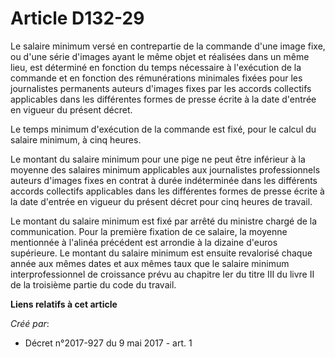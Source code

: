 # Article D132-29

Le salaire minimum versé en contrepartie de la commande d'une image fixe, ou d'une série d'images ayant le même objet et
réalisées dans un même lieu, est déterminé en fonction du temps nécessaire à l'exécution de la commande et en fonction des
rémunérations minimales fixées pour les journalistes permanents auteurs d'images fixes par les accords collectifs applicables
dans les différentes formes de presse écrite à la date d'entrée en vigueur du présent décret.

Le temps minimum d'exécution de la commande est fixé, pour le calcul du salaire minimum, à cinq heures.

Le montant du salaire minimum pour une pige ne peut être inférieur à la moyenne des salaires minimum applicables aux
journalistes professionnels auteurs d'images fixes en contrat à durée indéterminée dans les différents accords collectifs
applicables dans les différentes formes de presse écrite à la date d'entrée en vigueur du présent décret pour cinq heures de
travail.

Le montant du salaire minimum est fixé par arrêté du ministre chargé de la communication. Pour la première fixation de ce
salaire, la moyenne mentionnée à l'alinéa précédent est arrondie à la dizaine d'euros supérieure. Le montant du salaire
minimum est ensuite revalorisé chaque année aux mêmes dates et aux mêmes taux que le salaire minimum interprofessionnel de
croissance prévu au chapitre Ier du titre III du livre II de la troisième partie du code du travail.

**Liens relatifs à cet article**

_Créé par_:

  - Décret n°2017-927 du 9 mai 2017 - art. 1
